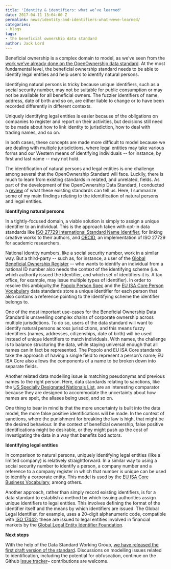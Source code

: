 ```yaml
---
title: 'Identity & identifiers: what we’ve learned'
date: 2017-04-11 13:04:00 Z
permalink: news/identity-and-identifiers-what-weve-learned/
categories:
- blogs
tags:
- the beneficial ownership data standard
author: Jack Lord
---
```


Beneficial ownership is a complex domain to model, as we’ve seen from the [work we’ve already done on the OpenOwnership data standard](https://github.com/openownership/data-standard). At the most fundamental level, the beneficial ownership standard needs to be able to identify legal entities and help users to identify natural persons.

Identifying natural persons is tricky because unique identifiers, such as a social security number, may not be suitable for public consumption or may not be available for all beneficial owners. The fuzzier identifiers of name, address, date of birth and so on, are either liable to change or to have been recorded differently in different contexts.

Uniquely identifying legal entities is easier because of the obligations on companies to register and report on their activities, but decisions still need to be made about how to link identity to jurisdiction, how to deal with trading names, and so on.

In both cases, these concepts are made more difficult to model because we are dealing with multiple jurisdictions, where legal entities may take various forms and our Western means of identifying individuals -- for instance, by first and last name -- may not hold.

The identification of natural persons and legal entities is one challenge among several that the OpenOwnership Standard will face. Luckily, there is much to learn from existing standards in related, and unrelated, fields. As part of the development of the OpenOwnership Data Standard, I conducted a [review](https://github.com/openownership/data-standard/issues/3) of what these existing standards can tell us. Here, I summarize some of my main findings relating to the identification of natural persons and legal entities.

**Identifying natural persons**

In a tightly-focused domain, a viable solution is simply to assign a unique identifier to an individual. This is the approach taken with opt-in data standards like [ISO 27729 International Standard Name Identifier](http://www.isni.org/), for linking creative works to their authors, and [ORCID](http://support.orcid.org/knowledgebase/articles/116780-structure-of-the-orcid-identifier), an implementation of ISO 27729 for academic researchers.

National identity numbers, like a social security number, work in a similar way. But a third-party -- such as, for instance, a user of the [Global Beneficial Ownership Register](http://openownership.org) -- who wants to identify an individual from a national ID number also needs the context of the identifying scheme (i.e. which authority issued the identifier, and which set of identifiers it is. A tax office, for example, may issue multiple types of identifier). In order to resolve this ambiguity,the [Popolo Person Spec](http://www.popoloproject.com/specs/person.html) and the [EU ISA Core Person Vocabulary](https://joinup.ec.europa.eu/asset/core_person/asset_release/core-person-vocabulary#download-links) data standards store a unique identifier for each person that also contains a reference pointing to the identifying scheme the identifier belongs to.

One of the most important use-cases for the Beneficial Ownership Data Standard is unravelling complex chains of corporate ownership across multiple jurisdictions. To do so, users of the data standard will want to identify natural persons across jurisdictions, and this means fuzzy identifiers (names, addresses, citizenships, date of birth) will be used instead of unique identifiers to match individuals. With names, the challenge is to balance structuring the data, while staying universal enough that all names can in fact be represented. The Popolo and EU ISA Core standards take the approach of having a single field to represent a person’s name; EU ISA Core also allows the components of a name to be broken down into separate fields.

Another related data modelling issue is matching pseudonyms and previous names to the right person. Here, data standards relating to sanctions, like the [US Specially Designated Nationals List](https://www.treasury.gov/resource-center/sanctions/SDN-List/Documents/sdn_advanced_notes.pdf), are an interesting comparator because they are designed to accommodate the uncertainty about how names are spelt, the aliases being used, and so on.

One thing to bear in mind is that the more uncertainty is built into the data model, the more false positive identifications will be made. In the context of sanctions, where the punishment for breaking the law is high, that might be the desired behaviour. In the context of beneficial ownership, false positive identifications might be desirable, or they might push up the cost of investigating the data in a way that benefits bad actors.

**Identifying legal entities**

In comparison to natural persons, uniquely identifying legal entities (like a limited company) is relatively straightforward. In a similar way to using a social security number to identify a person, a company number and a reference to a company register in which that number is unique can be used to identify a corporate entity. This model is used by the [EU ISA Core Business Vocabulary](https://joinup.ec.europa.eu/asset/core_business/asset_release/all), among others.

Another approach, rather than simply record existing identifiers, is for a data standard to establish a method by which issuing authorities assign unique identifiers to legal entities. This involves defining the format of the identifier itself and the means by which identifiers are issued. The Global Legal Identifier, for example, uses a 20-digit alphanumeric code, compatible with [ISO 17442](https://en.wikipedia.org/wiki/Legal_Entity_Identifier); these are issued to legal entities involved in financial markets by the [Global Legal Entity Identifier Foundation](https://www.gleif.org).

**Next steps**

With the help of the Data Standard Working Group, [we have released the first draft version of the standard](http://beneficial-ownership-data-standard.readthedocs.io/en/latest/schema.html). Discussions on modelling issues related to identification, including the potential for obfuscation, continue on the Github [issue tracker](https://github.com/openownership/data-standard/issues)– contributions are welcome.
